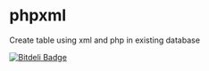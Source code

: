 # phpxml
Create table using xml and php in existing database


[![Bitdeli Badge](https://d2weczhvl823v0.cloudfront.net/kuberjsr/phpxml/trend.png)](https://bitdeli.com/free "Bitdeli Badge")

